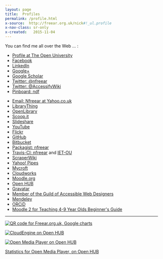 ```yaml
---
layout: page
title:  Profiles
permalink: /profile.html
x-source:  http://freear.org.uk/nick#!_ul.profile
x-nav-class: sr-only
x-created:   2015-11-04
---
```



You can find me all over the Web &hellip; :

* [Profile at The Open University](http://iet.open.ac.uk/people/n.d.freear "OU profile")
* [Facebook](https://facebook.com/nickfreear)
* [LinkedIn](https://linkedin.com/pub/nicholas-freear/40/781/b11)
* [Google+](https://profiles.google.com/n.d.freear#112441018708933635212)
* [Google Scholar][scholar]
* [Twitter: @nfreear](https://twitter.com/nfreear)
* [Twitter: @AccessifyWiki](https://twitter.com/AccessifyWiki)
* [Pinboard: ndf](https://pinboard.in/u:ndf)
<!--* [Delicious: nfreear](http://del.icio.us/nfreear)-->
* [Email: Nfreear at Yahoo.co.uk](mailto:Nfreear+@+yahoo.co.uk)
* [LibraryThing](https://librarything.com/catalog/Nicholas.Freear)
* [OpenLibrary](https://openlibrary.org/people/nfreear)
* [Scoop.it](https://scoop.it/u/nick-freear)
* [Slideshare](https://slideshare.net/nfreear)
* [YouTube](https://youtube.com/user/NickFreear)
* [Flickr](https://flickr.com/photos/nfreear)
* [GitHub](https://github.com/nfreear)
* [Bitbucket](https://bitbucket.org/nfreear)
* [Packagist: nfreear](https://packagist.org/packages/nfreear/)
* [Travis-CI: nfreear](https://travis-ci.org/nfreear) and [IET-OU](https://travis-ci.org/IET-OU)
* [ScraperWiki](https://scraperwiki.com/profiles/nfreear)
* [Yahoo! Pipes][pipes]
* [Mycroft](http://mycroft.mozdev.org/search-engines.html?author=Nick+Freear "Search plugins")
* [Cloudworks](http://cloudworks.ac.uk/user/view/1040)
* [Moodle.org](https://moodle.org/user/profile.php?id=93815)
* [Open HUB](https://openhub.net/accounts/nfreear "Formerly called 'Ohloh'")
* [Gravatar](https://en.gravatar.com/maltable)
* [Member of the Guild of Accessible Web Designers][gawds]
* [Mendeley](https://mendeley.com/profiles/nicholas-freear/)
* [ORCiD](https://orcid.org/0000-0001-7791-5549 "Connecting Research and Researchers")
* [Moodle 2 for Teaching 4-9 Year Olds Beginner's Guide][book]


---

[![QR code for Freear.org.uk, Google charts][QR]][QR]

[![CloudEngine on Open HUB][oh-cloud]](https://openhub.net/p/cloudengine?ref=Thin+badge)

[![Open Media Player on Open HUB][oh-omp]](https://openhub.net/p/open-media-player)

[Statistics for Open Media Player, on Open HUB][fr-oh-omp]



[scholar]: https://scholar.google.com/scholar?as_q=&as_sauthors=%22N+Freear%22&as_sdt=1.&as_sdts=5
[pipes]: http://real.pipes.yahoo.com/pipes/person.info?guid=LW3IH5LT34QCKSVZW6WLSK2BYE#!_ARCHIVE_
    "Read only - may be slow! (Yahoo Pipes)"
[gawds]: https://web.archive.org/web/20111104032019/http://www.gawds.org/showmember.php?memberid=2424#!_ARCHIVE_
    "Original link broken (GAWDS)"
[book]: https://packtpub.com/moodle-2-for-teaching-4-9-year-olds-beginners-guide/book?ref=freear.org.uk
    "My book, published by Packt"
[oh-cloud]: https://openhub.net/p/cloudengine/widgets/project_thin_badge?format=gif&ref=Thin+badge
    "CloudEngine, on Open HUB"
[oh-omp]: https://www.openhub.net/p/open-media-player/widgets/project_thin_badge?format=gif&ref=Thin+badge
    "Open Media Player, on Open HUB"
[fr-oh-omp]: https://www.openhub.net/p/open-media-player/widgets/project_basic_stats#!__FRAME_ME__
[QR]: http://chart.apis.google.com/chart?chs=200x200&cht=qr&chl=http%3A%2F%2Ffreear.org.uk#!_QR_
    "QR code for Freear.org.uk, via Google charts"


[End]: end
